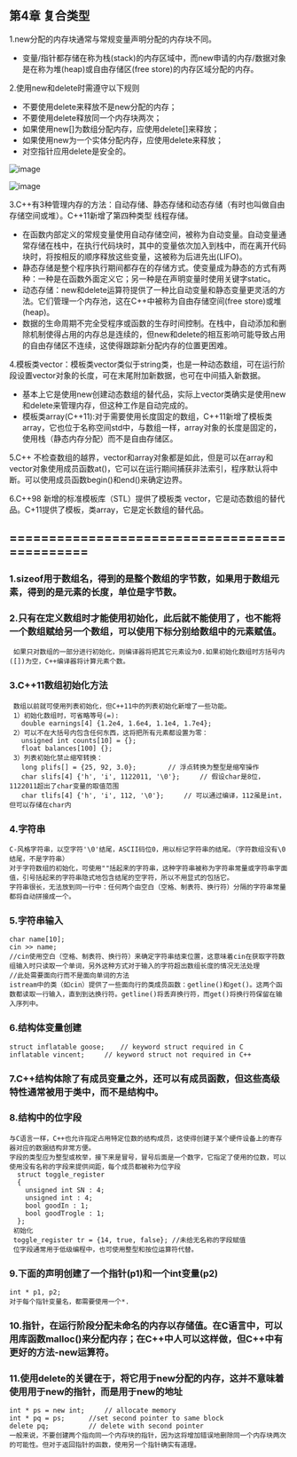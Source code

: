 ## 第4章 复合类型

1.new分配的内存块通常与常规变量声明分配的内存块不同。		
- 变量/指针都存储在称为栈(stack)的内存区域中，而new申请的内存/数据对象是在称为堆(heap)或自由存储区(free store)的内存区域分配的内存。
  
2.使用new和delete时需遵守以下规则		
- 不要使用delete来释放不是new分配的内存；	
- 不要使用delete释放同一个内存块两次；	
- 如果使用new[]为数组分配内存，应使用delete[]来释放；	
- 如果使用new为一个实体分配内存，应使用delete来释放；	
- 对空指针应用delete是安全的。	

![image](https://github.com/liam1992-web/cpp_study_notes/assets/61104738/de1ab0bf-7dc8-41f0-905d-0f90c126ec59)

![image](https://github.com/liam1992-web/cpp_study_notes/assets/61104738/ca4f39b8-3faf-4c02-95d8-6ffa7162752a)

3.C++有3种管理内存的方法：自动存储、静态存储和动态存储（有时也叫做自由存储空间或堆）。C++11新增了第四种类型 线程存储。

- 在函数内部定义的常规变量使用自动存储空间，被称为自动变量。自动变量通常存储在栈中，在执行代码块时，其中的变量依次加入到栈中，而在离开代码块时，将按相反的顺序释放这些变量，这被称为后进先出(LIFO)。
- 静态存储是整个程序执行期间都存在的存储方式。使变量成为静态的方式有两种：一种是在函数外面定义它；另一种是在声明变量时使用关键字static。			
- 动态存储：new和delete运算符提供了一种比自动变量和静态变量更灵活的方法。它们管理一个内存池，这在C++中被称为自由存储空间(free store)或堆(heap)。			
- 数据的生命周期不完全受程序或函数的生存时间控制。在栈中，自动添加和删除机制使得占用的内存总是连续的，但new和delete的相互影响可能导致占用的自由存储区不连续，这使得跟踪新分配内存的位置更困难。		
				
4.模板类vector：模板类vector类似于string类，也是一种动态数组，可在运行阶段设置vector对象的长度，可在末尾附加新数据，也可在中间插入新数据。				
- 基本上它是使用new创建动态数组的替代品，实际上vector类确实是使用new和delete来管理内存，但这种工作是自动完成的。			
- 模板类array(C++11):对于需要使用长度固定的数组，C++11新增了模板类array，它也位于名称空间std中，与数组一样，array对象的长度是固定的，使用栈（静态内存分配）而不是自由存储区。				
				
5.C++ 不检查数组的越界，vector和array对象都是如此，但是可以在array和vector对象使用成员函数at()，它可以在运行期间捕获非法索引，程序默认将中断。可以使用成员函数begin()和end()来确定边界。				
				
6.C++98 新增的标准模板库（STL）提供了模板类 vector，它是动态数组的替代品。C+11提供了模板，类array，它是定长数组的替代品。				

## =============================================
### 1.sizeof用于数组名，得到的是整个数组的字节数，如果用于数组元素，得到的是元素的长度，单位是字节数。
### 2.只有在定义数组时才能使用初始化，此后就不能使用了，也不能将一个数组赋给另一个数组，可以使用下标分别给数组中的元素赋值。
     如果只对数组的一部分进行初始化，则编译器将把其它元素设为0.如果初始化数组时方括号内([])为空，C++编译器将计算元素个数。
### 3.C++11数组初始化方法
     数组以前就可使用列表初始化，但C++11中的列表初始化新增了一些功能。
     1）初始化数组时，可省略等号(=):
       double earnings[4] {1.2e4, 1.6e4, 1.1e4, 1.7e4};
     2）可以不在大括号内包含任何东西，这将把所有元素都设置为零：
       unsigned int counts[10] = {};
       float balances[100] {};
     3）列表初始化禁止缩窄转换：
       long plifs[] = {25, 92, 3.0};   		// 浮点转换为整型是缩窄操作
       char slifs[4] {'h', 'i', 1122011, '\0'};		// 假设char是8位，1122011超出了char变量的取值范围
       char tlifs[4] {'h', 'i', 112, '\0'};		// 可以通过编译，112虽是int，但可以存储在char内

### 4.字符串
    C-风格字符串，以空字符'\0'结尾，ASCII码位0，用以标记字符串的结尾。（字符数组没有\0结尾，不是字符串）
    对于字符数组的初始化，可使用""括起来的字符串，这种字符串被称为字符串常量或字符串字面值，引号括起来的字符串隐式地包含结尾的空字符，所以不用显式的包括它。
    字符串很长，无法放到同一行中：任何两个由空白（空格、制表符、换行符）分隔的字符串常量都将自动拼接成一个。
    
### 5.字符串输入
    char name[10];
    cin >> name;
    //cin使用空白（空格、制表符、换行符）来确定字符串结束位置，这意味着cin在获取字符数组输入时只读取一个单词，另外这种方式对于输入的字符超出数组长度的情况无法处理
    //此处需要面向行而不是面向单词的方法
    istream中的类（如cin）提供了一些面向行的类成员函数：getline()和get()。这两个函数都读取一行输入，直到到达换行符。getline()将丢弃换行符，而get()将换行符保留在输入序列中。

### 6.结构体变量创建
    struct inflatable goose; 	// keyword struct required in C
    inflatable vincent;		// keyword struct not required in C++

### 7.C++结构体除了有成员变量之外，还可以有成员函数，但这些高级特性通常被用于类中，而不是结构中。

### 8.结构中的位字段
    与C语言一样，C++也允许指定占用特定位数的结构成员，这使得创建于某个硬件设备上的寄存器对应的数据结构非常方便。
    字段的类型应为整型或枚举，接下来是冒号，冒号后面是一个数字，它指定了使用的位数，可以使用没有名称的字段来提供间距，每个成员都被称为位字段
      struct toggle_register
      {
        unsigned int SN : 4;
	    unsigned int : 4;
 	    bool goodIn : 1;
  	    bool goodTrogle : 1;
      };
     初始化
     toggle_register tr = {14, true, false}; //未给无名称的字段赋值
     位字段通常用于低级编程中，也可使用整型和按位运算符代替。
### 9.下面的声明创建了一个指针(p1)和一个int变量(p2)
    int * p1, p2;
    对于每个指针变量名，都需要使用一个*.
### 10.指针，在运行阶段分配未命名的内存以存储值。在C语言中，可以用库函数malloc()来分配内存；在C++中人可以这样做，但C++中有更好的方法-new运算符。
### 11.使用delete的关键在于，将它用于new分配的内存，这并不意味着使用用于new的指针，而是用于new的地址
    int * ps = new int;		// allocate memory
    int * pq = ps;		//set second pointer to same block
    delete pq;			// delete with second pointer
    一般来说，不要创建两个指向同一个内存块的指针，因为这将增加错误地删除同一个内存块两次的可能性。但对于返回指针的函数，使用另一个指针确实有道理。
    
